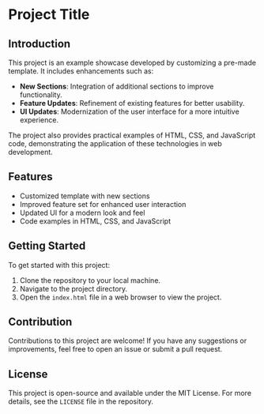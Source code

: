 # Project Title

## Introduction
This project is an example showcase developed by customizing a pre-made template. It includes enhancements such as:

- **New Sections**: Integration of additional sections to improve functionality.
- **Feature Updates**: Refinement of existing features for better usability.
- **UI Updates**: Modernization of the user interface for a more intuitive experience.

The project also provides practical examples of HTML, CSS, and JavaScript code, demonstrating the application of these technologies in web development.

## Features
- Customized template with new sections
- Improved feature set for enhanced user interaction
- Updated UI for a modern look and feel
- Code examples in HTML, CSS, and JavaScript

## Getting Started
To get started with this project:
1. Clone the repository to your local machine.
2. Navigate to the project directory.
3. Open the `index.html` file in a web browser to view the project.

## Contribution
Contributions to this project are welcome! If you have any suggestions or improvements, feel free to open an issue or submit a pull request.

## License
This project is open-source and available under the MIT License. For more details, see the `LICENSE` file in the repository.
